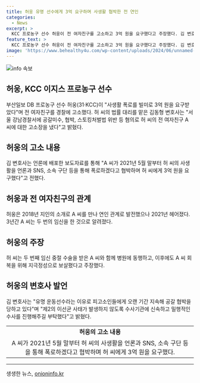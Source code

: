 ```yaml
---
title: 허웅 유명 선수에게 3억 요구하며 사생활 협박한 전 연인
categories:
  - News
excerpt: >
  KCC 프로농구 선수 허웅이 전 여자친구를 고소하고 3억 원을 요구했다고 주장했다. 김 변호사는 A 씨가 사생활을 폭로하겠다며 허 씨에게 협박하고 돈을 요구했다고 전했다. A 씨는 임신 중절 후 결혼을 요구하며 허 씨를 협박했다고 주장했지만, 허 씨는 진심으로 돌봤다고 주장했다. 김 변호사는 피고소인으로 공갈 협박을 받고 있으며, 신속하고 밀행적인 수사를 요청했다. 
feature_text: >
  KCC 프로농구 선수 허웅이 전 여자친구를 고소하고 3억 원을 요구했다고 주장했다. 김 변호사는 A 씨가 사생활을 폭로하겠다며 허 씨에게 협박하고 돈을 요구했다고 전했다. A 씨는 임신 중절 후 결혼을 요구하며 허 씨를 협박했다고 주장했지만, 허 씨는 진심으로 돌봤다고 주장했다. 김 변호사는 피고소인으로 공갈 협박을 받고 있으며, 신속하고 밀행적인 수사를 요청했다. 
image: 'https://www.behealthy4u.com/wp-content/uploads/2024/06/unnamed-file.png'
---
```


<p><img src="https://www.behealthy4u.com/wp-content/uploads/2024/06/unnamed-file.png" alt="info 속보" /></p>

<h2 data-ke-size="size26">허웅, KCC 이지스 프로농구 선수</h2>

<p data-ke-size="size16">부산일보 DB 프로농구 선수 허웅(31·KCC)이 "사생활 폭로를 빌미로 3억 원을 요구받았다"며 전 여자친구를 경찰에 고소했다. 허 씨의 법률 대리를 맡은 김동형 변호사는 "서울 강남경찰서에 공갈미수, 협박, 스토킹처벌법 위반 등 혐의로 허 씨의 전 여자친구 A 씨에 대한 고소장을 냈다"고 밝혔다.</p>

<h2 data-ke-size="size26">허웅의 고소 내용</h2>

<p data-ke-size="size16">김 변호사는 언론에 배포한 보도자료를 통해 "A 씨가 2021년 5월 말부터 허 씨의 사생활을 언론과 SNS, 소속 구단 등을 통해 폭로하겠다고 협박하며 허 씨에게 3억 원을 요구했다"고 전했다.</p>

<h2 data-ke-size="size26">허웅과 전 여자친구의 관계</h2>

<p data-ke-size="size16">허웅은 2018년 지인의 소개로 A 씨를 만나 연인 관계로 발전했으나 2021년 헤어졌다. 3년간 A 씨는 두 번의 임신을 한 것으로 알려졌다.</p>

<h2 data-ke-size="size26">허웅의 주장</h2>

<p data-ke-size="size16">허 씨는 두 번째 임신 중절 수술을 받은 A 씨와 함께 병원에 동행하고, 이후에도 A 씨 회복을 위해 지극정성으로 보살폈다고 주장했다.</p>

<h2 data-ke-size="size26">허웅의 변호사 발언</h2>

<p data-ke-size="size16">김 변호사는 "유명 운동선수라는 이유로 피고소인들에게 오랜 기간 지속해 공갈 협박을 당하고 있다"며 "제2의 이선균 사태가 발생하지 않도록 수사기관에 신속하고 밀행적인 수사를 진행해주길 부탁했다"고 밝혔다.</p>

<table>
  <tr>
    <td style="text-align: center; height: 17px;"><b>허웅의 고소 내용</b></td>
  </tr>
  <tr>
    <td style="text-align: center; height: 17px;">A 씨가 2021년 5월 말부터 허 씨의 사생활을 언론과 SNS, 소속 구단 등을 통해 폭로하겠다고 협박하며 허 씨에게 3억 원을 요구했다.</td>
  </tr>
</table>

<hr>
생생한 뉴스, <a href="https://onioninfo.kr" rel="dofollow">onioninfo.kr</a>


